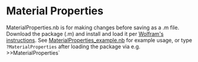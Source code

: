 # Material Properties
MaterialProperties.nb is for making changes before saving as a .m file. Download the package (.m) and install and load it per [Wolfram's instructions](https://support.wolfram.com/5648?src=mathematica). See [MaterialProperties_example.nb](MaterialProperties_example.nb) for example usage, or type `?MaterialProperties` after loading the package via e.g. \>\>MaterialProperties\`
